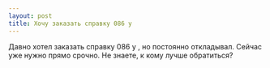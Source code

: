 ```yaml
---
layout: post 
title: Хочу заказать справку 086 у  
--- 
```

Давно хотел заказать справку 086 у , но постоянно откладывал. Сейчас уже нужно прямо срочно. Не знаете, к кому лучше обратиться?